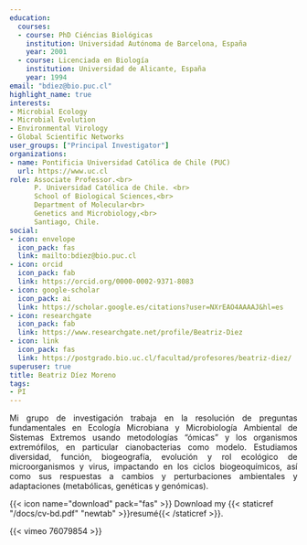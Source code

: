 ```yaml
---
education:
  courses:
  - course: PhD Ciéncias Biológicas
    institution: Universidad Autónoma de Barcelona, España
    year: 2001
  - course: Licenciada en Biología
    institution: Universidad de Alicante, España
    year: 1994
email: "bdiez@bio.puc.cl"
highlight_name: true
interests:
- Microbial Ecology
- Microbial Evolution
- Environmental Virology
- Global Scientific Networks
user_groups: ["Principal Investigator"]
organizations:
- name: Pontificia Universidad Católica de Chile (PUC)
  url: https://www.uc.cl
role: Associate Professor.<br> 
      P. Universidad Católica de Chile. <br>
      School of Biological Sciences,<br>
      Department of Molecular<br>
      Genetics and Microbiology,<br>
      Santiago, Chile.
social:
- icon: envelope
  icon_pack: fas
  link: mailto:bdiez@bio.puc.cl
- icon: orcid
  icon_pack: fab
  link: https://orcid.org/0000-0002-9371-8083
- icon: google-scholar
  icon_pack: ai
  link: https://scholar.google.es/citations?user=NXrEAO4AAAAJ&hl=es
- icon: researchgate
  icon_pack: fab
  link: https://www.researchgate.net/profile/Beatriz-Diez
- icon: link
  icon_pack: fas
  link: https://postgrado.bio.uc.cl/facultad/profesores/beatriz-diez/
superuser: true
title: Beatriz Díez Moreno
tags:
- PI
---
```

<div style="text-align:justify;">

Mi grupo de investigación trabaja en la resolución de preguntas fundamentales en Ecología Microbiana y Microbiología Ambiental de Sistemas Extremos usando metodologías “ómicas” y los organismos extremófilos, en particular cianobacterias como modelo. Estudiamos diversidad, función, biogeografía, evolución y rol ecológico de microorganismos y virus, impactando en los ciclos biogeoquímicos, así como sus respuestas a cambios y perturbaciones ambientales y adaptaciones (metabólicas, genéticas y genómicas). <br>

</div>

{{< icon name="download" pack="fas" >}} Download my {{< staticref "/docs/cv-bd.pdf" "newtab" >}}resumé{{< /staticref >}}.

{{< vimeo 76079854 >}}
